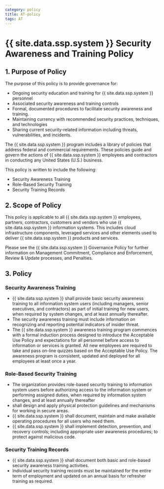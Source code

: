 ```yaml
---
category: policy
title: AT-policy
tags: AT
---
```


# {{ site.data.ssp.system }} Security Awareness and Training Policy

## 1. Purpose of Policy
The purpose of this policy is to provide governance for:
* Ongoing security education and training for {{ site.data.ssp.system }} personnel
* Associated security awareness and training controls
* Formal, documented procedures to facilitate security awareness and training.
* Maintaining currency with recommended security practices, techniques, and technologies
* Sharing current security-related information including threats, vulnerabilities, and incidents.

The {{ site.data.ssp.system }} program includes a library of policies that address federal and commercial requirements. These policies guide and govern the actions of {{ site.data.ssp.system }} employees and contractors in conducting any United States (U.S.) business.

This policy is written to include the following:
* Security Awareness Training
* Role-Based Security Training
* Security Training Records

## 2. Scope of Policy
This policy is applicable to all {{ site.data.ssp.system }} employees, partners, contractors, customers and vendors who use {{ site.data.ssp.system }} information systems. This includes cloud infrastructure components, leveraged services and other elements used to deliver {{ site.data.ssp.system }} products and services.

Please see the {{ site.data.ssp.system }} Governance Policy for further information on Management Commitment, Compliance and Enforcement, Review & Update processes, and Penalties.

## 3. Policy
### Security Awareness Training
* {{ site.data.ssp.system }} shall provide basic security awareness training to all information system users (including managers, senior executives, and contractors) as part of initial training for new users, when required by system changes, and at least annually thereafter.
* The security awareness training must include information on recognizing and reporting potential indicators of insider threat.
* The {{ site.data.ssp.system }} awareness training program commences with a formal induction process designed to introduce the Acceptable Use Policy and expectations for all personnel before access to information or services is granted. All new employees are required to take and pass on-line quizzes based on the Acceptable Use Policy. The awareness program is consistent, updated and deployed for all employees at least once a year.

### Role-Based Security Training
* The organization provides role-based security training to information system users before authorizing access to the information system or performing assigned duties, when required by information system changes, and at least annually thereafter
 * shall design and apply physical protection guidelines and mechanisms for working in secure areas.
 * {{ site.data.ssp.system }} shall document, maintain and make available operating procedures for all users who need them.
 * {{ site.data.ssp.system }} shall implement detection, prevention, and recovery controls; including appropriate user awareness procedures; to protect against malicious code.

### Security Training Records
* {{ site.data.ssp.system }} shall document both basic and role-based security awareness training activities.
* Individual security training records must be maintained for the entire term of employment and updated on an annual basis for refresher training as required.
